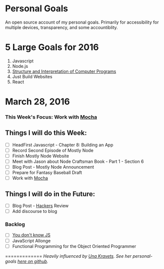 # Personal Goals

An open source account of my personal goals. Primarily for accessibility for multiple devices, transparency, and some accountiblity.

# 5 Large Goals for 2016

1. Javascript
2. Node.js
3. [Structure and Interpretation of Computer Programs](https://mitpress.mit.edu/sicp/)
4. Just Build Websites
5. React

# March 28, 2016 

### This Week's Focus: Work with [Mocha](https://mochajs.org/) 

## Things I will do this Week:
- [ ] HeadFirst Javascript - Chapter 8: Building an App
- [ ] Record Second Episode of Mostly Node
- [ ] Finish Mostly Node Website 
- [ ] Meet with Jason about Node Craftsman Book - Part 1 - Section 6
- [ ] Blog Post - Mostly Node Announcement
- [ ] Prepare for Fantasy Baseball Draft
- [ ] Work with [Mocha](https://mochajs.org/) 

## Things I will do in the Future: 
- [ ] Blog Post -
[Hackers](http://www.amazon.com/Hackers-Computer-Revolution-Anniversary-Edition/dp/1449388396) Review
- [ ] Add discourse to blog

### Backlog
- [ ] [You don't know JS](https://github.com/getify/You-Dont-Know-JS)
- [ ] JavaScript Allonge 
- [ ] Functional Programming for the Object Oriented Programmer

=============
*Heavily influenced by [Una Kravets](http://unakravets.com/). See her personal-goals [here on github](https://github.com/una/personal-goals).*
